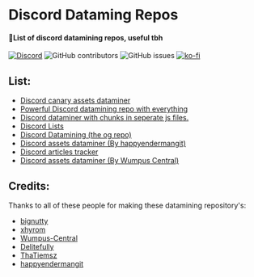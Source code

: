 # Discord Dataming Repos

#### 🚀List of discord datamining repos, useful tbh

[![Discord](https://img.shields.io/discord/1103066670576193627?style=for-the-badge&color=%235562EA)](https://discord.gg/Q6UYNawvaF)
 ![GitHub contributors](https://img.shields.io/github/contributors/happyendermangit/discord-dataming-repos?style=for-the-badge) ![GitHub issues](https://img.shields.io/github/issues/happyendermangit/discord-dataming-repos?style=for-the-badge) [![ko-fi](https://ko-fi.com/img/githubbutton_sm.svg)](https://ko-fi.com/happyenderman)

 
## List: 

- [Discord canary assets dataminer](./discord-canary-assets)
- [Powerful Discord datamining repo with everything](./hyro-repo)
- [Discord dataminer with chunks in seperate js files.](./discrapper-canary)
- [Discord Lists](./discord-lists)
- [Discord Datamining (the og repo)](./discord-datamining)
- [Discord assets dataminer (By happyendermangit)](./discord-assets)
- [Discord articles tracker](./discord-articles-tracker)
- [Discord assets dataminer (By Wumpus Central)](./discord-assets-dead)


## Credits:

Thanks to all of these people for making these datamining repository's: 

- [bignutty](https://gitlab.com/bignutty)
- [xhyrom](https://github.com/xhyrom)
- [Wumpus-Central](https://github.com/Wumpus-Central)
- [Delitefully](https://github.com/Delitefully)
- [ThaTiemsz](https://github.com/ThaTiemsz)
- [happyendermangit](https://github.com/happyendermangit)